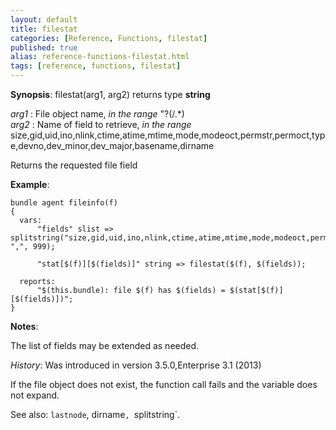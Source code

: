 ```yaml
---
layout: default
title: filestat
categories: [Reference, Functions, filestat]
published: true
alias: reference-functions-filestat.html
tags: [reference, functions, filestat]
---
```




**Synopsis**: filestat(arg1, arg2) returns type **string**

  
 *arg1* : File object name, *in the range* "?(/.\*)   
 *arg2* : Name of field to retrieve, *in the range*
size,gid,uid,ino,nlink,ctime,atime,mtime,mode,modeoct,permstr,permoct,type,devno,dev_minor,dev_major,basename,dirname   

Returns the requested file field

**Example**:  
   

```cf3
bundle agent fileinfo(f)
{
  vars:
      "fields" slist => splitstring("size,gid,uid,ino,nlink,ctime,atime,mtime,mode,modeoct,permstr,permoct,type,devno,dev_minor,dev_major,basename,dirname", ",", 999);

      "stat[$(f)][$(fields)]" string => filestat($(f), $(fields));

  reports:
      "$(this.bundle): file $(f) has $(fields) = $(stat[$(f)][$(fields)])";
}
```

**Notes**:  
   
The list of fields may be extended as needed.

*History*: Was introduced in version 3.5.0,Enterprise 3.1 (2013)

If the file object does not exist, the function call fails and the
variable does not expand.

See also: `lastnode`, dirname`, `splitstring`.

